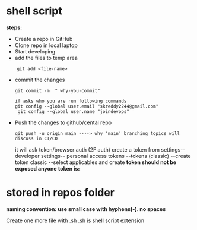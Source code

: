 # shell script

**steps:**

* Create a repo in GitHub
* Clone repo in local laptop
* Start developing
* add the files to temp area
```
    git add <file-name>
```
* commit the changes
    ```
    git commit -m  " why-you-commit"

    if asks who you are run following commands
    git config --global user.email "skreddy2244@gmail.com"
     git config --global user.name "joindevops"

    ```
* Push the changes to github/cental repo
    ```
    git push -u origin main ----> why 'main' branching topics will discuss in CI/CD
    ```
    it will ask token/browser auth (2F auth) 
        create a token from settings--developer settings-- personal access tokens --tokens (classic) --create token classic --select applicables and create
        **token should not be exposed anyone**
**token is:**
# stored in repos folder

**naming convention: use small case with hyphens(-). no spaces**

Create one more file with .sh
.sh is shell script extension




